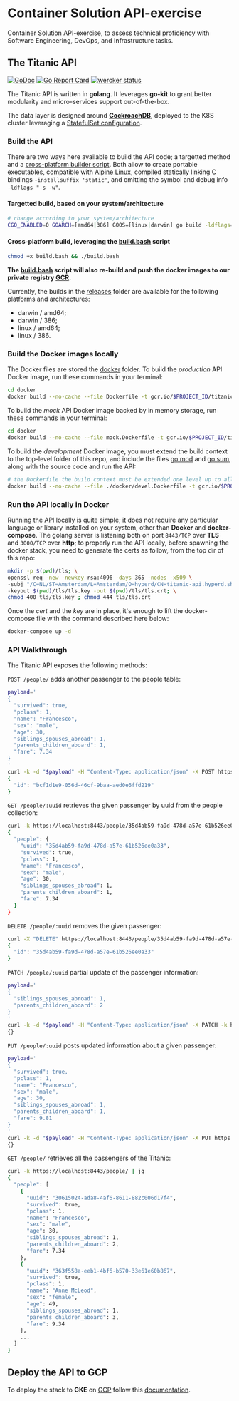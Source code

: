 # Container Solution API-exercise

Container Solution API-exercise, to assess technical proficiency with Software Engineering, DevOps, and Infrastructure tasks.

## The Titanic API

[![GoDoc](https://godoc.org/gitlab.com/hyperd/titanic?status.svg)](https://godoc.org/gitlab.com/hyperd/titanic)
[![Go Report Card](https://goreportcard.com/badge/gitlab.com/hyperd/titanic)](https://goreportcard.com/report/gitlab.com/hyperd/titanic)
[![wercker status](https://app.wercker.com/status/4bf9af6e8c03d46082ba0d40c192e5b6/s/master "wercker status")](https://app.wercker.com/project/byKey/4bf9af6e8c03d46082ba0d40c192e5b6)

The Titanic API is written in **golang**. It leverages **go-kit** to grant better modularity and micro-services support out-of-the-box.

The data layer is designed around [**CockroachDB**](https://www.cockroachlabs.com), deployed to the K8S cluster leveraging a [StatefulSet configuration](./deploy/k8s/cockroachdb/cockroachdb-statefulset-secure.yaml).

### Build the API

There are two ways here available to build the API code; a targetted method and a [cross-platform builder script](./build.bash). Both allow to create portable executables, compatible with [Alpine Linux](https://www.alpinelinux.org/), compiled statically linking C bindings `-installsuffix 'static'`, and omitting the symbol and debug info `-ldflags "-s -w"`.

#### Targetted build, based on your system/architecture

```bash
# change according to your system/architecture
CGO_ENABLED=0 GOARCH=[amd64|386] GOOS=[linux|darwin] go build -ldflags="-w -s" -a -installsuffix 'static' -o titanic cmd/titanic/main.go
```

#### Cross-platform build, leveraging the [build.bash](./build.bash) script

```bash
chmod +x build.bash && ./build.bash
```

**The [build.bash](./build.bash) script will also re-build and push the docker images to our private registry [GCR](https://cloud.google.com/container-registry/).**

Currently, the builds in the [releases](./releases/) folder are available for the following platforms and architectures:

- darwin / amd64;
- darwin / 386;
- linux / amd64;
- linux / 386.

### Build the Docker images locally

The Docker files are stored the [docker](./docker/) folder.
To build the *production* API Docker image, run these commands in your terminal:

```bash
cd docker
docker build --no-cache --file Dockerfile -t gcr.io/$PROJECT_ID/titanic-api:latest .
```

To build the *mock* API Docker image backed by in memory storage, run these commands in your terminal:

```bash
cd docker
docker build --no-cache --file mock.Dockerfile -t gcr.io/$PROJECT_ID/titanic-api:mock .
```

To build the *development* Docker image, you must extend the build context to the top-level folder of this repo, and include the files [go.mod](./go.mod) and [go.sum](./go.sum), along with the source code and run the API:

```bash
# the Dockerfile the build context must be extended one level up to allow the proper files inclusions
docker build --no-cache --file ./docker/devel.Dockerfile -t gcr.io/$PROJECT_ID/titanic-api:devel .
```

### Run the API locally in Docker

Running the API locally is quite simple; it does not require any particular language or library installed on your system, other than **Docker** and **docker-compose**.
The golang server is listening both on port `8443/TCP` over **TLS** and `3000/TCP` over **http**; to properly run the API locally, before spawning the docker stack, you need to generate the certs as follow, from the top dir of this repo:

```bash
mkdir -p $(pwd)/tls; \
openssl req -new -newkey rsa:4096 -days 365 -nodes -x509 \
-subj "/C=NL/ST=Amsterdam/L=Amsterdam/O=hyperd/CN=titanic-api.hyperd.sh" \
-keyout $(pwd)/tls/tls.key -out $(pwd)/tls/tls.crt; \
chmod 400 tls/tls.key ; chmod 444 tls/tls.crt
```

Once the _cert_ and the _key_ are in place, it's enough to lift the docker-compose file with the command described here below:

```bash
docker-compose up -d
```

### API Walkthrough

The Titanic API exposes the following methods:

`POST /people/` adds another passenger to the people table:

```bash
payload='
{
  "survived": true,
  "pclass": 1,
  "name": "Francesco",
  "sex": "male",
  "age": 30,
  "siblings_spouses_abroad": 1,
  "parents_children_aboard": 1,
  "fare": 7.34
}
'
curl -k -d "$payload" -H "Content-Type: application/json" -X POST https://localhost:8443/people/ | jq
{
  "id": "bcf1d1e9-056d-46cf-9baa-aed0e6ffd219"
}
```

`GET /people/:uuid` retrieves the given passenger by uuid from the people collection:

```bash
curl -k https://localhost:8443/people/35d4ab59-fa9d-478d-a57e-61b526ee0a33 | jq
{
  "people": {
    "uuid": "35d4ab59-fa9d-478d-a57e-61b526ee0a33",
    "survived": true,
    "pclass": 1,
    "name": "Francesco",
    "sex": "male",
    "age": 30,
    "siblings_spouses_abroad": 1,
    "parents_children_aboard": 1,
    "fare": 7.34
  }
}
```

`DELETE /people/:uuid` removes the given passenger:

```bash
curl -X "DELETE" https://localhost:8443/people/35d4ab59-fa9d-478d-a57e-61b526ee0a33
{
  "id": "35d4ab59-fa9d-478d-a57e-61b526ee0a33"
}
```

`PATCH /people/:uuid` partial update of the passenger information:

```bash
payload='
{
  "siblings_spouses_abroad": 1,
  "parents_children_aboard": 2
}
'
curl -k -d "$payload" -H "Content-Type: application/json" -X PATCH -k https://localhost:8443/people/35d4ab59-fa9d-478d-a57e-61b526ee0a33
{}
```

`PUT /people/:uuid` posts updated information about a given passenger:

```bash
payload='
{
  "survived": true,
  "pclass": 1,
  "name": "Francesco",
  "sex": "male",
  "age": 30,
  "siblings_spouses_abroad": 1,
  "parents_children_aboard": 1,
  "fare": 9.81
}
'
curl -k -d "$payload" -H "Content-Type: application/json" -X PUT https://localhost:8443/people/35d4ab59-fa9d-478d-a57e-61b526ee0a33
{}
```

`GET /people/` retrieves all the passengers of the Titanic:

```bash
curl -k https://localhost:8443/people/ | jq
{
  "people": [
    {
      "uuid": "30615024-ada8-4af6-8611-882c006d17f4",
      "survived": true,
      "pclass": 1,
      "name": "Francesco",
      "sex": "male",
      "age": 30,
      "siblings_spouses_abroad": 1,
      "parents_children_aboard": 2,
      "fare": 7.34
    },
    {
      "uuid": "363f558a-eeb1-4bf6-b570-33e61e60b867",
      "survived": true,
      "pclass": 1,
      "name": "Anne McLeod",
      "sex": "female",
      "age": 49,
      "siblings_spouses_abroad": 1,
      "parents_children_aboard": 3,
      "fare": 9.34
    },
    ...
  ]
}
```

## Deploy the API to GCP

To deploy the stack to **GKE** on [GCP](https://cloud.google.com) follow this [documentation](./deploy/README.md).
